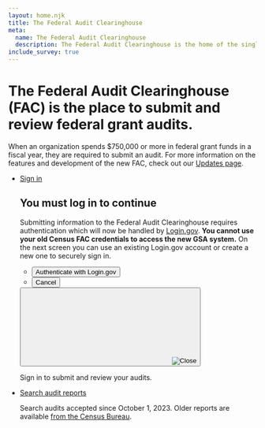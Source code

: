 ```yaml
---
layout: home.njk
title: The Federal Audit Clearinghouse
meta:
  name: The Federal Audit Clearinghouse
  description: The Federal Audit Clearinghouse is the home of the single audit process for the federal government awards system.
include_survey: true
---
```


<div class="usa-hero">
  <div class="grid-container">
    <h1 class="usa-hero__heading">
        The Federal Audit Clearinghouse (FAC) is the place to submit and review federal
        grant audits.
    </h1>
    <p class="intro-text">
        When an organization spends $750,000 or more in federal grant funds in a fiscal year, they are required to submit an audit. For more information on the features and development of the new FAC, check out our <a href=https://www.fac.gov/info/updates>Updates page</a>.
    </p>
     <ul class="usa-card-group flex-justify-left">
        <li class="usa-card desktop:grid-col-6 ">
            <div class="usa-card__container">
                <div>
                    <a class="usa-button sign-in-button"
                        aria-controls="login-modal"
                        href="https://app.fac.gov/openid/login/">Sign in</a>
                    <div class="usa-modal usa-modal--lg"
                        id="main-login-modal"
                        aria-labelledby="login-modal-heading"
                        aria-describedby="login-modal-description">
                    <div class="usa-modal__content">
                        <div class="usa-modal__main">
                            <h2 class="usa-modal__heading" id="login-modal-heading">You must log in to continue</h2>
                            <div id="login-modal-description">
                                <p>
                                    Submitting information to the Federal Audit Clearinghouse requires authentication
                                    which will now be handled by <a href="http://login.gov">Login.gov</a>.
                                    <strong>You cannot use your old Census FAC credentials to access the new GSA
                                        system.</strong> On the next screen you can use an existing Login.gov
                                        account or create a new one to securely sign in.
                                    </p>
                                </div>
                                <div class="usa-modal__footer">
                                    <ul class="usa-button-group">
                                        <li class="usa-button-group__item">
                                            <a href="https://app.fac.gov/openid/login/">
                                                <button type="button"
                                                        class="usa-button sign-in-button"
                                                        id="sign-in"
                                                        data-close-modal>Authenticate with Login.gov</button>
                                            </a>
                                        </li>
                                        <li class="usa-button-group__item">
                                            <button type="button"
                                                    class="usa-button usa-button--unstyled padding-105 text-center"
                                                    data-close-modal>Cancel</button>
                                        </li>
                                    </ul>
                                </div>
                            </div>
                            <button class="usa-button usa-modal__close"
                                    aria-label="Close this window"
                                    data-close-modal>
                                <svg class="usa-icon" aria-hidden="true" focusable="false" role="img">
                                    <img src="{{ config.baseUrl }}assets/img/usa-icons/close.svg" role="img" alt="Close" />
                                </svg>
                            </button>
                        </div>
                    </div>
                </div>
                <p class="usa-card__body">Sign in to submit and review your audits.</p>
            </div>
        </li>
        <li class="usa-card desktop:grid-col-6">
            <div class="usa-card__container">
                <div>
                    <a class="usa-button usa-button--outline"
                        aria-controls="search-audits"
                        href="https://app.fac.gov/dissemination/search/">
                        Search audit reports
                    </a>
                </div>
                <p class="usa-card__body">Search audits accepted since October 1, 2023. 
                    Older reports are available <a href=https://facdissem.census.gov/>from the Census Bureau</a>.</p>
            </div>
        </li>
    </ul>
  </div>
</div>
